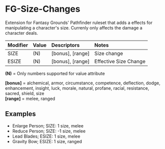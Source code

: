 # FG-Size-Changes
Extension for Fantasy Grounds' Pathfinder ruleset that adds a effects for manipulating a character's size. Currenly only affects the damage a character deals.

| Modifier | Value | Descriptors      | Notes                 |
| -------- |:------| :----------------|:----------------------|
| SIZE     | (N)   | [bonus], [range] | Size change           |
| ESIZE    | (N)   | [bonus], [range] | Effective Size Change |

**(N)** = Only numbers supported for value attribute

**[bonus]** = alchemical, armor, circumstance, competence, deflection, dodge, enhancement, insight, luck, morale, natural, profane, racial, resistance, sacred, shield, size  
**[range]** = melee, ranged

## Examples
- Enlarge Person; SIZE: 1 size, melee
- Reduce Person; SIZE: -1 size, melee
- Lead Blades; ESIZE: 1 size, melee
- Gravity Bow; ESIZE: 1 size, ranged
